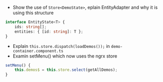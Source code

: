 - Show the use of `Store<DemoState>`, eplain EntityAdapter and why it is using this structure

```typescript
interface EntityState<T> {
    ids: string[];
    entities: { [id: string]: T };
}
```

- Explain `this.store.dispatch(loadDemos());` in `demo-container.component.ts`
- Examin setMenu() which now uses the ngrx store

```typescript
setMenu() {
    this.demos$ = this.store.select(getAllDemos);
}
```
